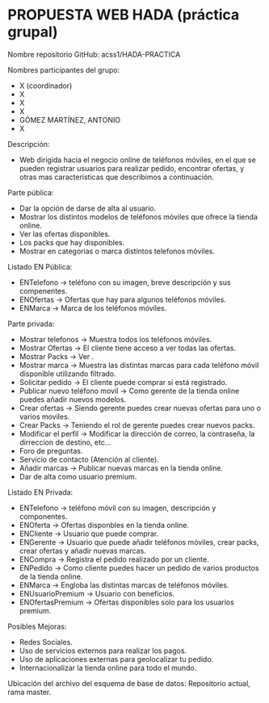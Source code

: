 # PROPUESTA WEB HADA (práctica grupal)
Nombre repositorio GitHub: acss1/HADA-PRACTICA

Nombres participantes del grupo:
 - X (coordinador)
 - X
 - X
 - X
 - GÓMEZ MARTÍNEZ, ANTONIO
 - X

Descripción:
  - Web dirigida hacia el negocio online de teléfonos móviles, en el que se pueden registrar usuarios para realizar pedido, encontrar ofertas, y otras mas características que describimos a continuación.

Parte pública:
  - Dar la opción de darse de alta al usuario.
  - Mostrar los distintos modelos de teléfonos móviles que ofrece la tienda online.
  - Ver las ofertas disponibles.
  - Los packs que hay disponibles.
  - Mostrar en categorias o marca distintos telefonos móviles.
  
Listado EN Pública:
  - ENTelefono -> teléfono con su imagen, breve descripción y sus compenentes.
  - ENOfertas -> Ofertas que hay para algunos teléfonos móviles.
  - ENMarca -> Marca de los teléfonos móviles.

Parte privada:
  - Mostrar telefonos -> Muestra todos los teléfonos móviles.
  - Mostrar Ofertas -> El cliente tiene acceso a ver todas las ofertas.
  - Mostrar Packs -> Ver .
  - Mostrar marca -> Muestra las distintas marcas para cada teléfono móvil disponible utilizando filtrado.
  - Solicitar pedido -> El cliente puede comprar si está registrado.
  - Publicar nuevo teléfono movil -> Como gerente de la tienda online puedes añadir nuevos modelos.
  - Crear ofertas -> Siendo gerente puedes crear nuevas ofertas para uno o varios moviles.
  - Crear Packs -> Teniendo el rol de gerente puedes crear nuevos packs.
  - Modificar el perfil -> Modificar la dirección de correo, la contraseña, la dirreccion de destino, etc...
  - Foro de preguntas.
  - Servicio de contacto (Atención al cliente).
  - Añadir marcas -> Publicar nuevas marcas en la tienda online.
  - Dar de alta como usuario premium.

Listado EN Privada:
  - ENTelefono -> teléfono móvil con su imagen, descripción y componentes.
  - ENOferta -> Ofertas disponbles en la tienda online.
  - ENCliente -> Usuario que puede comprar.
  - ENGerente -> Usuario que puede añadir teléfonos móviles, crear packs, crear ofertas y añadir nuevas marcas.
  - ENCompra -> Registra el pedido realizado por un cliente.
  - ENPedido -> Como cliente puedes hacer un pedido de varios productos de la tienda online.
  - ENMarca -> Engloba las distintas marcas de teléfonos móviles.
  - ENUsuarioPremium -> Usuario con beneficios.
  - ENOfertasPremium -> Ofertas disponibles solo para los usuarios premium.
 
 Posibles Mejoras:
  - Redes Sociales.
  - Uso de servicios externos para realizar los pagos.
  - Uso de aplicaciones externas para geolocalizar tu pedido.
  - Internacionalizar la tienda online para todo el mundo.

Ubicación del archivo del esquema de base de datos:
Repositorio actual, rama master.
